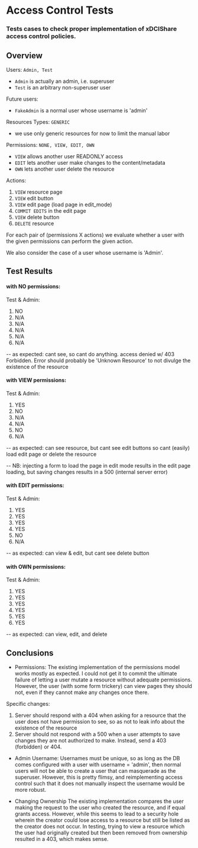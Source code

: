 
# Access Control Tests
### Tests cases to check proper implementation of xDCIShare access control policies.

## Overview

Users: `Admin, Test`
- `Admin` is actually an admin, i.e. superuser
- `Test` is an arbitrary non-superuser user

Future users:
- `FakeAdmin` is a normal user whose username is 'admin'

Resources Types: `GENERIC`
- we use only generic resources for now to limit the manual labor

Permissions: `NONE, VIEW, EDIT, OWN`
- `VIEW` allows another user READONLY access
- `EDIT` lets another user make changes to the content/metadata
- `OWN` lets another user delete the resource

Actions:
1. `VIEW` resource page
2. `VIEW` edit button
3. `VIEW` edit page (load page in edit_mode)
4. `COMMIT EDITS` in the edit page
5. `VIEW` delete button
6. `DELETE` resource

For each pair of (permissions X actions) we evaluate whether a user with the
given permissions can perform the given action.

We also consider the case of a user whose username is 'Admin'. 

## Test Results

#### with NO permissions:

Test & Admin:
1. NO
2. N/A
3. N/A
4. N/A
5. N/A
6. N/A

-- as expected: cant see, so cant do anything. access denied w/ 403 Forbidden.
		Error should probably be 'Unknown Resource' to not divulge the
		existence of the resource

#### with VIEW permissions:

Test & Admin:
1. YES 
2. NO
3. N/A
4. N/A
5. NO
6. N/A

-- as expected: can see resource, but cant see edit buttons so cant (easily)
		load edit page or delete the resource

-- NB: injecting a form to load the page in edit mode results in the edit page
	loading, but saving changes results in a 500 (internal server error)

#### with EDIT permissions:

Test & Admin:
1. YES
2. YES
3. YES
4. YES
5. NO
6. N/A

-- as expected: can view & edit, but cant see delete button

#### with OWN permissions:

Test & Admin:
1. YES 
2. YES
3. YES
4. YES
5. YES
6. YES

-- as expected: can view, edit, and delete

## Conclusions

* Permissions:
The existing implementation of the permissions model works mostly as expected.
I could not get it to commit the ultimate failure of letting a user mutate a 
resource without adequate permissions. However, the user (with some form 
trickery) can view pages they should not, even if they cannot make any changes
once there. 

Specific changes:
1. Server should respond with a 404 when asking for a resource that the user
does not have permission to see, so as not to leak info about the existence
of the resource
2. Server should not respond with a 500 when a user attempts to save changes
they are not authorized to make. Instead, send a 403 (forbidden) or 404. 

* Admin Username:
Usernames must be unique, so as long as the DB comes configured with a user
with username = 'admin', then normal users will not be able to create a user
that can masquerade as the superuser. However, this is pretty flimsy, and 
reimplementing access control such that it does not manually inspect the 
username would be more robust.

* Changing Ownership
The existing implementation compares the user making the request to the user
who created the resource, and if equal grants access. However, while this seems
to lead to a security hole wherein the creator could lose access to a resource
but still be listed as the creator does not occur. In testing, trying to view
a resource which the user had originally created but then been removed from
ownership resulted in a 403, which makes sense.
